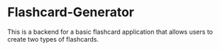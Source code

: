 # Flashcard-Generator
This is a backend for a basic flashcard application that allows users to create two types of flashcards.

